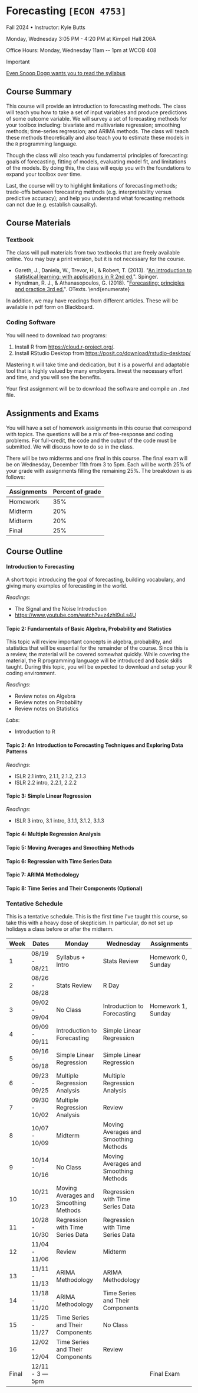 # Forecasting `[ECON 4753]`

Fall 2024 • Instructor: Kyle Butts

Monday, Wednesday 3:05 PM - 4:20 PM at Kimpell Hall 206A

Office Hours: Monday, Wednesday 11am -- 1pm at WCOB 408

> [!IMPORTANT]
> 
> [Even Snoop Dogg wants you to read the syllabus](https://www.cameo.com/recipient/5f2b392a0299b100202e624a)


## Course Summary

This course will provide an introduction to forecasting methods. The class will teach you how to take a set of input variables and produce predictions of some outcome variable. We will survey a set of forecasting methods for your toolbox including: bivariate and multivariate regression; smoothing methods; time-series regression; and ARIMA methods. The class will teach these methods theoretically and also teach you to estimate these models in the `R` programming language.

Though the class will also teach you fundamental principles of forecasting: goals of forecasting, fitting of models, evaluating model fit, and limitations of the models. By doing this, the class will equip you with the foundations to expand your toolbox over time. 

Last, the course will try to highlight limitations of forecasting methods; trade-offs between forecasting methods (e.g. interpretability versus predictive accuracy); and help you understand what forecasting methods can not due (e.g. establish causality). 

## Course Materials

### Textbook

The class will pull materials from two textbooks that are freely available online. You may buy a print version, but it is not necessary for the course. 

- Gareth, J., Daniela, W., Trevor, H., \& Robert, T. (2013). "[An introduction to statistical learning: with applications in R 2nd ed.](https://www.statlearning.com)". Spinger.
- Hyndman, R. J., \& Athanasopoulos, G. (2018). "[Forecasting: principles and practice 3rd ed.](https://otexts.com/fpp3/)". OTexts.
\end{enumerate}

In addition, we may have readings from different articles. These will be available in pdf form on Blackboard.

### Coding Software

You will need to download *two* programs:
1. Install R from <https://cloud.r-project.org/>.
2. Install RStudio Desktop from <https://posit.co/download/rstudio-desktop/>

Mastering `R` will take time and dedication, but it is a powerful and adaptable tool that is highly valued by many employers. Invest the necessary effort and time, and you will see the benefits.

Your first assignment will be to download the software and compile an `.Rmd` file.

## Assignments and Exams

You will have a set of homework assignments in this course that correspond with topics. The questions will be a mix of free-response and coding problems. For full-credit, the code and the output of the code must be submitted. We will discuss how to do so in the class. 

There will be two midterms and one final in this course. The final exam will be on Wednesday, December 11th from 3 to 5pm. Each will be worth 25\% of your grade with assignments filling the remaining 25\%. The breakdown is as follows:

| Assignments | Percent of grade |
|-------------|------------------|
| Homework    | 35%              |
| Midterm     | 20%              |
| Midterm     | 20%              |
| Final       | 25%              | 


## Course Outline

#### Introduction to Forecasting 

A short topic introducing the goal of forecasting, building vocabulary, and giving many examples of forecasting in the world. 

*Readings*: 

- The Signal and the Noise Introduction
- https://www.youtube.com/watch?v=z4zhI9uLs4U

#### Topic 2: Fundamentals of Basic Algebra, Probability and Statistics

This topic will review important concepts in algebra, probability, and statistics that will be essential for the remainder of the course. Since this is a review, the material will be covered somewhat quickly. While covering the material, the R programming language will be introduced and basic skills taught. During this topic, you will be expected to download and setup your R coding environment.

*Readings*: 
- Review notes on Algebra
- Review notes on Probability
- Review notes on Statistics 

*Labs*:
- Introduction to R

#### Topic 2: An Introduction to Forecasting Techniques and Exploring Data Patterns

*Readings*:
- ISLR 2.1 intro, 2.1.1, 2.1.2, 2.1.3
- ISLR 2.2 intro, 2.2.1, 2.2.2

#### Topic 3: Simple Linear Regression

*Readings*: 
- ISLR 3 intro, 3.1 intro, 3.1.1, 3.1.2, 3.1.3

#### Topic 4: Multiple Regression Analysis


#### Topic 5: Moving Averages and Smoothing Methods


#### Topic 6: Regression with Time Series Data


#### Topic 7: ARIMA Methodology


#### Topic 8: Time Series and Their Components (Optional)


### Tentative Schedule

This is a tentative schedule. This is the first time I've taught this course, so take this with a heavy dose of skepticism. In particular, do not set up holidays a class before or after the midterm. 

<!-- Schedule -->
| Week  | Dates           | Monday                                | Wednesday                             | Assignments        |
|-------|-----------------|---------------------------------------|---------------------------------------|--------------------|
| 1     | 08/19 - 08/21   | Syllabus + Intro                      | Stats Review                          | Homework 0, Sunday |
| 2     | 08/26 - 08/28   | Stats Review                          | R Day                                 |                    |
| 3     | 09/02 - 09/04   | No Class                              | Introduction to Forecasting           | Homework 1, Sunday |
| 4     | 09/09 - 09/11   | Introduction to Forecasting           | Simple Linear Regression              |                    |
| 5     | 09/16 - 09/18   | Simple Linear Regression              | Simple Linear Regression              |                    |
| 6     | 09/23 - 09/25   | Multiple Regression Analysis          | Multiple Regression Analysis          |                    |
| 7     | 09/30 - 10/02   | Multiple Regression Analysis          | Review                                |                    |
| 8     | 10/07 - 10/09   | Midterm                               | Moving Averages and Smoothing Methods |                    |
| 9     | 10/14 - 10/16   | No Class                              | Moving Averages and Smoothing Methods |                    |
| 10    | 10/21 - 10/23   | Moving Averages and Smoothing Methods | Regression with Time Series Data      |                    |
| 11    | 10/28 - 10/30   | Regression with Time Series Data      | Regression with Time Series Data      |                    |
| 12    | 11/04 - 11/06   | Review                                | Midterm                               |                    |
| 13    | 11/11 - 11/13   | ARIMA Methodology                     | ARIMA Methodology                     |                    |
| 14    | 11/18 - 11/20   | ARIMA Methodology                     | Time Series and Their Components      |                    |
| 15    | 11/25 - 11/27   | Time Series and Their Components      | No Class                              |                    |
| 16    | 12/02 - 12/04   | Time Series and Their Components      | Review                                |                    |
| Final | 12/11 - 3 — 5pm |                                       |                                       | Final Exam         |
<!-- Schedule -->

